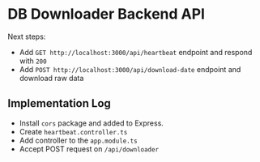 # DB Downloader Backend API

Next steps:
* Add `GET http://localhost:3000/api/heartbeat` endpoint and respond with `200`
* Add `POST http://localhost:3000/api/download-date` endpoint and download raw data

## Implementation Log

* Install `cors` package and added to Express.
* Create `heartbeat.controller.ts`
* Add controller to the `app.module.ts`
* Accept POST request on `/api/downloader`